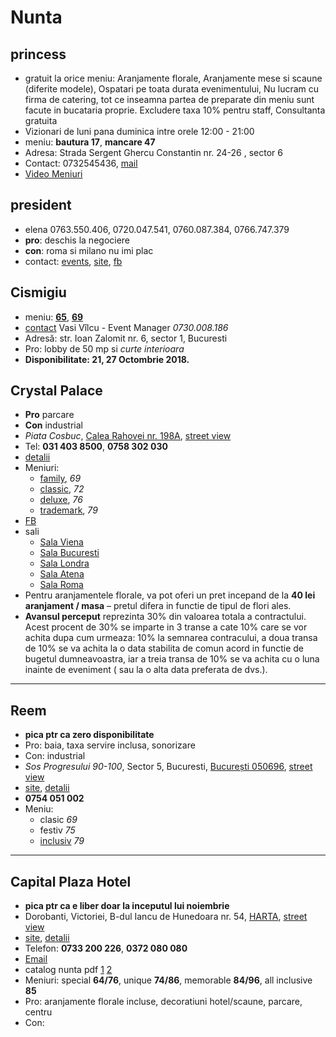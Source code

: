 # Nunta

## princess

+  gratuit la orice meniu: Aranjamente florale, Aranjamente mese si scaune (diferite modele), Ospatari pe toata durata evenimentului, Nu lucram cu firma de catering, tot ce inseamna partea de preparate din meniu sunt facute in bucataria proprie. Excludere taxa 10% pentru staff, Consultanta gratuita
+ Vizionari de luni pana duminica intre orele 12:00 - 21:00 
+ meniu: **bautura 17**, **mancare 47**
+ Adresa: Strada Sergent Ghercu Constantin nr. 24-26 , sector 6
+ Contact: 0732545436, [mail](mailto:princessballroomandevents@gmail.com)
+ [Video Meniuri](https://www.youtube.com/watch?v=LJODb7VuwLQ&t=74s)

## president

+ elena 0763.550.406, 0720.047.541, 0760.087.384, 0766.747.379
+ **pro**: deschis la negociere
+ **con**: roma si milano nu imi plac 
+ contact: [events](www.president-events.ro), [site](www.the-president.ro), [fb](https://www.facebook.com/pages/Centrul-de-Evenimente-the-President/589984981102723)


## Cismigiu

+ meniu: [**65**](http://www.crowncismigiu.ro/meniuri/meniu-65-euro-nunta-sambata), [**69**](http://www.crowncismigiu.ro/meniuri/meniu-69-euro-nunta-sambata)
+ [contact](http://www.crowncismigiu.ro/contact) Vasi Vîlcu - Event Manager _0730.008.186_
+ Adresă: str. Ioan Zalomit nr. 6, sector 1, Bucuresti
+ Pro: lobby de 50 mp si _curte interioara_
+ **Disponibilitate: 21, 27 Octombrie 2018.**

## Crystal Palace

+ **Pro** parcare
+ **Con** industrial
+ _Piata Cosbuc_, [Calea Rahovei nr. 198A](https://goo.gl/maps/LSuAL1zaowL2), [street view](https://www.google.com/maps/place/Crystal+Palace+Ballrooms/@44.418832,26.0832183,3a,75y,352.61h,103.32t/data=!3m6!1e1!3m4!1sEm8RY_NvGPzz4-x3KH9HBw!2e0!7i13312!8i6656!4m5!3m4!1s0x0:0x2c3b91495277d502!8m2!3d44.4194165!4d26.0820124?hl=en-US)
+ Tel: **031 403 8500**, **0758 302 030**
+ [detalii](http://www.locatiinuntabucuresti.ro/detalii/crystal-palace-ballrooms-669)
+ Meniuri: 
  + [family](http://www.crystalpalaceballrooms.ro/portfolio/meniu-crystal-family-69-eurpers/), *69*
  + [classic](http://www.crystalpalaceballrooms.ro/portfolio/meniu-crystal-classic-72-eurpers/), *72*
  + [deluxe](http://www.crystalpalaceballrooms.ro/portfolio/meniu-crystal-deluxe-76-eurpers/), *76*
  + [trademark](http://www.crystalpalaceballrooms.ro/portfolio/meniu-crystal-trademark-79-eurpers/), *79*
+ [FB](https://www.facebook.com/crystalpalaceballrooms/)
+ sali
  + [Sala Viena](http://www.crystalpalaceballrooms.ro/salile-noastre/viena/galerie-nunta/)
  + [Sala Bucuresti](http://www.crystalpalaceballrooms.ro/salile-noastre/bucuresti/galerie-nunta/)
  + [Sala Londra](http://www.crystalpalaceballrooms.ro/salile-noastre/londra/galerie-nunta/)
  + [Sala Atena](http://www.crystalpalaceballrooms.ro/salile-noastre/atena/galerie-nunta/)
  + [Sala Roma](http://www.crystalpalaceballrooms.ro/salile-noastre/roma/galerie-nunta/)
+ Pentru aranjamentele florale, va pot oferi un pret incepand de la **40 lei aranjament / masa** – pretul difera in functie de tipul de flori ales.
+ **Avansul perceput** reprezinta  30% din valoarea totala a contractului. Acest procent de 30% se imparte in 3 transe a cate 10% care se vor achita dupa cum urmeaza: 10% la semnarea contracului, a doua transa de 10% se va achita la o data stabilita de comun acord in functie de bugetul dumneavoastra, iar a treia transa de 10% se va achita cu o luna inainte de eveniment ( sau la o alta data preferata de dvs.). 

---

## Reem

+ **pica ptr ca zero disponibilitate**
+ Pro: baia, taxa servire inclusa, sonorizare
+ Con: industrial
+ _Sos Progresului 90-100_, Sector 5, Bucuresti, [București 050696](https://goo.gl/maps/d5eQFBNPk4N2), [street view](https://www.google.com/maps/place/Strada+Progresului+90,+Bucure%C8%99ti,+Romania/@44.4203761,26.072352,3a,75y,227.73h,86.83t/data=!3m7!1e1!3m5!1sFKcpbPVzWjANfxuu7VK05A!2e0!6s%2F%2Fgeo2.ggpht.com%2Fmaps%2Fphotothumb%2Ffd%2Fv1%3Fbpb%3DChAKDnNlYXJjaC5UQUNUSUxFEmUKNwkJgT_def-xQBFp3K7KyYqBpBojCxDThbhCGhoSGAoUChIJCYE_3Xn_sUARt4kdfjtJzwcQWgwSCg3WBXoaFYJRig8aEglVObZBfP-xQBFrLrMkR3iuNSoKDdYFehoVglGKDxoECFYQVg%26gl%3DUS!7i13312!8i6656!4m5!3m4!1s0x40b1ff79dd3f8109:0xa4818ac9caaedc69!8m2!3d44.4204502!4d26.0723074?hl=en-US)
+ [site](http://reemballroom.ro/),  [detalii](http://www.locatiinuntabucuresti.ro/detalii/reem-ballroom-355)
+ **0754 051 002**
+ Meniu: 
  + clasic *69*
  + festiv *75*
  + [inclusiv](http://reemballroom.ro/wp-content/uploads/2018/03/meniu-nunta.jpg) *79*

---

## Capital Plaza Hotel

+ **pica ptr ca e liber doar la inceputul lui noiembrie**
+ Dorobanti, Victoriei, B-dul Iancu de Hunedoara nr. 54, [HARTA](https://goo.gl/maps/C4DHA38thWT2), [street view](https://www.google.ro/maps/@44.4528672,26.0964543,3a,75y,174.85h,92.46t/data=!3m6!1e1!3m4!1suAuZln6Ihrtfmttyn9TI5g!2e0!7i13312!8i6656)
+ [site](https://www.capitalplaza.ro/), [detalii](http://www.locatiinuntabucuresti.ro/detalii/capital-plaza-hotel-358)
+ Telefon: **0733 200 226**, **0372 080 080**
+ [Email](mailto:events@capitalplaza.ro)
+ catalog nunta pdf [1](http://www.localuri.ro/pdf/capital-plaza-catalog-nunta.pdf) [2](https://www.capitalplaza.ro/resurse/509/catalog-de-nunta.pdf) 
+ Meniuri: special **64/76**, unique **74/86**, memorable **84/96**, all inclusive **85**
+ Pro: aranjamente florale incluse, decoratiuni hotel/scaune, parcare, centru
+ Con:  